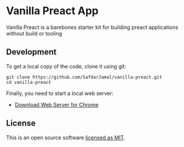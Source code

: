 # Vanilla Preact App

Vanilla Preact is a barebones starter kit for building preact applications without build or tooling

## Development

To get a local copy of the code, clone it using git:

```
git clone https://github.com/SafdarJamal/vanilla-preact.git
cd vanilla-preact
```

Finally, you need to start a local web server:

- [Download Web Server for Chrome](https://chrome.google.com/webstore/detail/web-server-for-chrome/ofhbbkphhbklhfoeikjpcbhemlocgigb)

## License

This is an open source software [licensed as MIT](https://github.com/SafdarJamal/hacker-news/blob/master/LICENSE).

